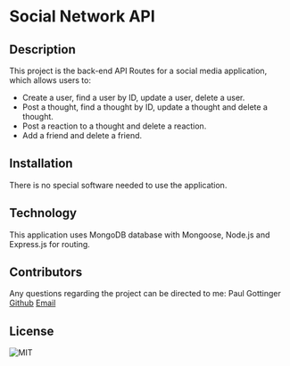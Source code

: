 # Social Network API

## Description

This project is the back-end API Routes for a social media application, which allows users to:

- Create a user, find a user by ID, update a user, delete a user.
- Post a thought, find a thought by ID, update a thought and delete a thought.
- Post a reaction to a thought and delete a reaction.
- Add a friend and delete a friend.

## Installation

There is no special software needed to use the application.

## Technology

This application uses MongoDB database with Mongoose, Node.js and Express.js for routing.

## Contributors

Any questions regarding the project can be directed to me:
Paul Gottinger [Github](https://github.com/PRGottinger) [Email](pgottinger@mail.com)

## License

![MIT](https://img.shields.io/badge/MIT-license-green)
